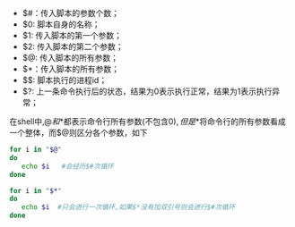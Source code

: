 - $#：传入脚本的参数个数；
- $0:  脚本自身的名称；　　
- $1:  传入脚本的第一个参数；
- $2:  传入脚本的第二个参数；
- $@: 传入脚本的所有参数；
- $*：传入脚本的所有参数；
- $$:  脚本执行的进程id；
- $?:  上一条命令执行后的状态，结果为0表示执行正常，结果为1表示执行异常；

在shell中,$@和$*都表示命令行所有参数(不包含$0),但是$*将命令行的所有参数看成一个整体，而$@则区分各个参数，如下
```bash
for i in "$@"
do
   echo $i   #会经历$#次循环
done

for i in "$*"
do
   echo $i  #只会进行一次循环,如果$*没有加双引号则会进行$#次循环
done
```



